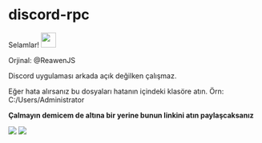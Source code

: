 # discord-rpc
Selamlar! <img src="https://raw.githubusercontent.com/MartinHeinz/MartinHeinz/master/wave.gif" width="30px">

Orjinal: @ReawenJS

Discord uygulaması arkada açık değilken çalışmaz.

Eğer hata alırsanız bu dosyaları hatanın içindeki klasöre atın. Örn: C:/Users/Administrator


<strong>Çalmayın demicem de altına bir yerine bunun linkini atın paylaşcaksanız</strong>


[<img src = "https://img.shields.io/badge/Reawen GITHUB-%231877F2.svg?&style=for-the-badge&logo=github&logoColor=white">](https://github.com/ReawenJS)
[<img src = "https://img.shields.io/badge/Reawen INSTAGRAM-%FFFFFF.svg?&style=for-the-badge&logo=instagram&logoColor=white">](https://instagram.com/helios_afkk)
